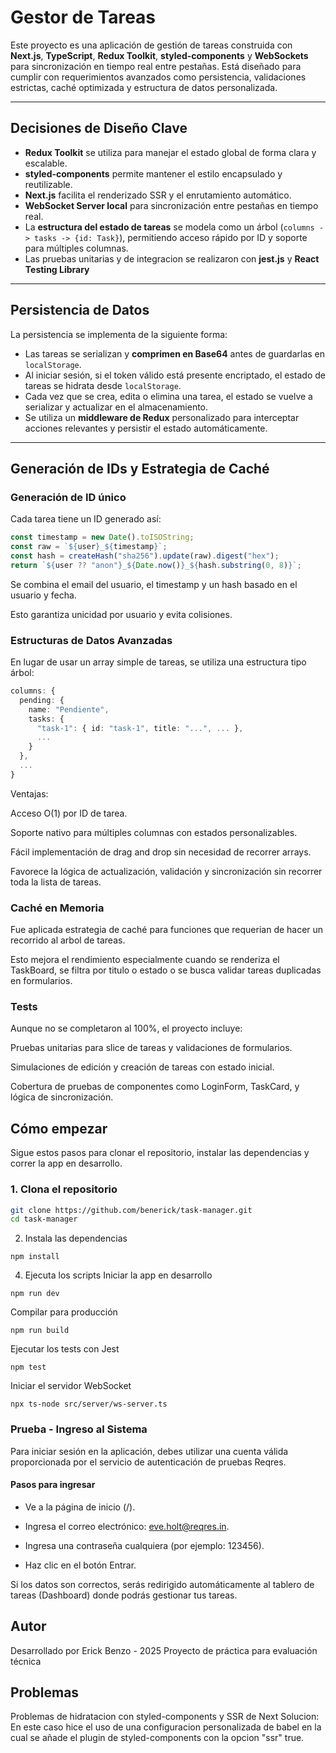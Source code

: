 # Gestor de Tareas

Este proyecto es una aplicación de gestión de tareas construida con **Next.js**, **TypeScript**, **Redux Toolkit**, **styled-components** y **WebSockets** para sincronización en tiempo real entre pestañas. Está diseñado para cumplir con requerimientos avanzados como persistencia, validaciones estrictas, caché optimizada y estructura de datos personalizada.

---

## Decisiones de Diseño Clave

- **Redux Toolkit** se utiliza para manejar el estado global de forma clara y escalable.
- **styled-components** permite mantener el estilo encapsulado y reutilizable.
- **Next.js** facilita el renderizado SSR y el enrutamiento automático.
- **WebSocket Server local** para sincronización entre pestañas en tiempo real.
- La **estructura del estado de tareas** se modela como un árbol (`columns -> tasks -> {id: Task}`), permitiendo acceso rápido por ID y soporte para múltiples columnas.
- Las pruebas unitarias y de integracion se realizaron con **jest.js** y **React Testing Library**

---

## Persistencia de Datos

La persistencia se implementa de la siguiente forma:

- Las tareas se serializan y **comprimen en Base64** antes de guardarlas en `localStorage`.
- Al iniciar sesión, si el token válido está presente encriptado, el estado de tareas se hidrata desde `localStorage`.
- Cada vez que se crea, edita o elimina una tarea, el estado se vuelve a serializar y actualizar en el almacenamiento.
- Se utiliza un **middleware de Redux** personalizado para interceptar acciones relevantes y persistir el estado automáticamente.

---

## Generación de IDs y Estrategia de Caché

### Generación de ID único

Cada tarea tiene un ID generado así:

```ts
const timestamp = new Date().toISOString;
const raw = `${user}_${timestamp}`;
const hash = createHash("sha256").update(raw).digest("hex");
return `${user ?? "anon"}_${Date.now()}_${hash.substring(0, 8)}`;
```

Se combina el email del usuario, el timestamp y un hash basado en el usuario y fecha.

Esto garantiza unicidad por usuario y evita colisiones.

### Estructuras de Datos Avanzadas
En lugar de usar un array simple de tareas, se utiliza una estructura tipo árbol:

```ts
columns: {
  pending: {
    name: "Pendiente",
    tasks: {
      "task-1": { id: "task-1", title: "...", ... },
      ...
    }
  },
  ...
}
```
Ventajas:

Acceso O(1) por ID de tarea.

Soporte nativo para múltiples columnas con estados personalizables.

Fácil implementación de drag and drop sin necesidad de recorrer arrays.

Favorece la lógica de actualización, validación y sincronización sin recorrer toda la lista de tareas.

### Caché en Memoria

Fue aplicada estrategia de caché para funciones que requerian de hacer un recorrido al arbol de tareas.

Esto mejora el rendimiento especialmente cuando se renderiza el TaskBoard, se filtra por titulo o estado o se busca validar tareas duplicadas en formularios.

### Tests
Aunque no se completaron al 100%, el proyecto incluye:

Pruebas unitarias para slice de tareas y validaciones de formularios.

Simulaciones de edición y creación de tareas con estado inicial.

Cobertura de pruebas de componentes como LoginForm, TaskCard, y lógica de sincronización.

## Cómo empezar

Sigue estos pasos para clonar el repositorio, instalar las dependencias y correr la app en desarrollo.

### 1. Clona el repositorio

```bash
git clone https://github.com/benerick/task-manager.git
cd task-manager
```
2. Instala las dependencias
```
npm install
```
4. Ejecuta los scripts
Iniciar la app en desarrollo
```
npm run dev
```
Compilar para producción
```
npm run build
```
Ejecutar los tests con Jest
```
npm test
```
Iniciar el servidor WebSocket
```
npx ts-node src/server/ws-server.ts
```

### Prueba - Ingreso al Sistema
Para iniciar sesión en la aplicación, debes utilizar una cuenta válida proporcionada por el servicio de autenticación de pruebas Reqres.

#### Pasos para ingresar
- Ve a la página de inicio (/).

- Ingresa el correo electrónico: eve.holt@reqres.in.

- Ingresa una contraseña cualquiera (por ejemplo: 123456).

- Haz clic en el botón Entrar.

Si los datos son correctos, serás redirigido automáticamente al tablero de tareas (Dashboard) donde podrás gestionar tus tareas.

## Autor
Desarrollado por Erick Benzo - 2025
Proyecto de práctica para evaluación técnica

## Problemas 
Problemas de hidratacion con styled-components y SSR de Next
Solucion: En este caso hice el uso de una configuracion personalizada de babel en la cual se añade el plugin de styled-components con la opcion "ssr" true.

